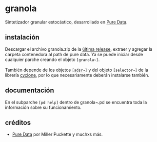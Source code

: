 # granola
Sintetizador granular estocástico, desarrollado en [Pure Data](https://github.com/pure-data/pure-data).


## instalación
Descargar el archivo granola.zip de la [última release](https://github.com/teaecetyrannis/pd-granola/releases), extraer y agregar la carpeta contenedora al path de pure data. Ya se puede iniciar desde cualquier parche creando el objeto `[granola~]`.
<br><br>También depende de los objetos [`[adsr~]`](https://github.com/teaecetyrannis/pd-adsr) y del objeto `[selector~]` de la librería [cyclone](https://github.com/porres/pd-cyclone), por lo que necesariamente deberán instalarse también.


## documentación
En el subparche `[pd help]` dentro de granola~.pd se encuentra toda la información sobre su funcionamiento.
	

## créditos
- [Pure Data](https://github.com/pure-data/pure-data) por Miller Puckette y muchxs más.
